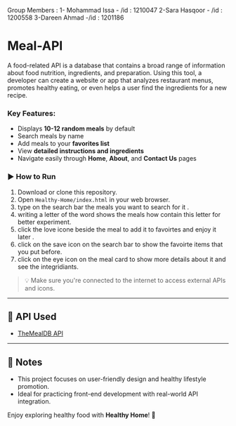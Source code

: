 Group Members :
1- Mohammad Issa - /id : 1210047
2-Sara Hasqoor - /id : 1200558
3-Dareen Ahmad -/id : 1201186

# Meal-API

A food-related API is a database that contains a broad range of information about food nutrition, ingredients, and preparation. Using this tool, a developer can create a website or app that analyzes restaurant menus, promotes healthy eating, or even helps a user find the ingredients for a new recipe.

### Key Features:

- Displays **10-12 random meals** by default
- Search meals by name
- Add meals to your **favorites list**
- View **detailed instructions and ingredients**
- Navigate easily through **Home**, **About**, and **Contact Us** pages

### ▶️ How to Run

1. Download or clone this repository.
2. Open `Healthy-Home/index.html` in your web browser.
3. type on the search bar the meals you want to search for it .
4. writing a letter of the word shows the meals how contain this letter for better experiment.
5. click the love icone beside the meal to add it to favoirtes and enjoy it later .
6. click on the save icon on the search bar to show the favoirte items that you put before.
7. click on the eye icon on the meal card to show more details about it and see the integridiants.

> 💡 Make sure you're connected to the internet to access external APIs and icons.

---

## 🔗 API Used

- [TheMealDB API](https://www.themealdb.com/api.php)

---

## 🧠 Notes

- This project focuses on user-friendly design and healthy lifestyle promotion.
- Ideal for practicing front-end development with real-world API integration.

Enjoy exploring healthy food with **Healthy Home**! 🥗
